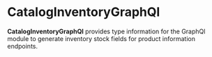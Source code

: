 # CatalogInventoryGraphQl

**CatalogInventoryGraphQl** provides type information for the GraphQl module
to generate inventory stock fields for product information endpoints.
